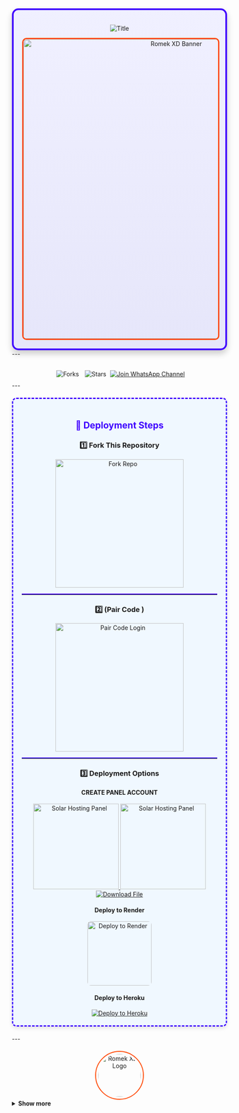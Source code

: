 
<div align="center" style="border: 4px solid #3F00FF; padding: 20px; border-radius: 15px; background: linear-gradient(to bottom, #f0f0ff, #e6e6fa); box-shadow: 0px 8px 15px rgba(0, 0, 0, 0.2);">
  <p align="center">
    <img src="https://readme-typing-svg.demolab.com?font=Ribeye&size=50&pause=1000&color=FF4500&center=true&width=900&height=100&lines=𝐑𝐎𝐌𝐄𝐊%20-𝐗𝐃-V2;%20𝗠𝗨𝗟𝗧𝗜-𝗗𝗘𝗩𝗜𝗖𝗘%20𝗪𝗛𝗔𝗧𝗦𝗔𝗣𝗣%20𝗕𝗢𝗧;%20𝗗𝗘𝗩𝗘𝗟𝗢𝗣𝗘𝗗%20𝗕𝗬%20𝐑𝐎𝐌𝐄𝐊%20𝐗𝐃..💖" alt="Title">
  </p>  <div align="center">
    <a href="https://github.com/ROMEKTRICKS/ROMEK-XD">
      <img src="https://i.ibb.co/9YDL3JF/ROMEK-XD-V2.jpg" alt="Romek XD Banner" width="700" style="border: 3px solid #FF4500; border-radius: 10px;">
    </a>
  </div>
</div>
---

<div align="center" style="margin-top: 20px;">
  <img src="https://img.shields.io/github/forks/ROMEKTRICKS/ROMEK-XD-v2?label=Forks&style=social" alt="Forks" style="margin: 0 5px;">
  <img src="https://img.shields.io/github/stars/ROMEKTRICKS/ROMEK-XD-V2?style=social" alt="Stars" style="margin: 0 5px;">
  <a href="https://whatsapp.com/channel/0029VakaPzeD38CV78dbGf0e" target="_blank">
    <img src="https://img.shields.io/badge/💬%20Join%20WhatsApp%20Channel-green?style=for-the-badge&logo=whatsapp&logoColor=white" alt="Join WhatsApp Channel" style="margin: 10px 0;">
  </a>
</div>
---

<div align="center" style="background: #f0f8ff; padding: 20px; border: 3px dashed #3F00FF; border-radius: 10px; margin: 20px 0; box-shadow: 0px 4px 10px rgba(0, 0, 0, 0.1);">
  <h2 style="color: #3F00FF;">🚀 Deployment Steps</h2>  <h3>1️⃣ Fork This Repository</h3>
  <a href="https://github.com/ROMEKTRICKS/ROMEK-XD-V2/fork" target="_blank">
    <img alt="Fork Repo" src="https://img.shields.io/badge/🍴%20FORK%20THIS%20REPO-black?style=for-the-badge&logo=github&logoColor=white" width="300">
  </a>  <hr style="border-top: 2px solid #3F00FF;">  <h3>2️⃣ (Pair Code )</h3>
  <a href="https://romex-pair-code.onrender.com/?" target="_blank">
    <img alt="Pair Code Login" src="https://img.shields.io/badge/🔑%20PAIR%20CODE%20LOGIN-%2300BFFF?style=for-the-badge&logo=link&logoColor=white" width="300">
  </a>  <hr style="border-top: 2px solid #3F00FF;">  <h3>3️⃣ Deployment Options</h3>  <h4>CREATE PANEL ACCOUNT</h4>
  <a href="https://account.solarhosting.cc/login" target="_blank">
   <img alt="Solar Hosting Panel" src="https://img.shields.io/badge/%20CREATE%20Solar%20ACCOUNT-pink?style=for-the-badge&logo=internet-explorer&logoColor=white" width="200">
</a>

  <a href="https://account.solarhosting.cc/" target="_blank">
   <img alt="Solar Hosting Panel" src="https://img.shields.io/badge/%20PANEL%20Solar%20Hosting-pink?style=for-the-badge&logo=internet-explorer&logoColor=white" width="200">
</a>
<a href="https://raw.githubusercontent.com/ROMEKTRICKS/ROMEK-XD-V2/main/ROMEK-XD-V2.zip" download>
   <img src="https://img.shields.io/badge/📥%20Download%20from%20GitHub-blue?style=for-the-badge&logo=github&logoColor=white" alt="Download File">
</a>
  </a>  <h4>Deploy to Render</h4>
  <a href="https://dashboard.render.com/" target="_blank">
    <img src="https://telegra.ph/file/c15e952f017c10e12f431.jpg" alt="Deploy to Render" width="150" style="border-radius: 8px;">
  </a>  <h4>Deploy to Heroku</h4>
  <a href="https://dashboard.heroku.com/new?template=https://github.com/ROMEKTRICKS/ROMEK-XD-V2" target="_blank">
    <img src="https://www.herokucdn.com/deploy/button.svg" alt="Deploy to Heroku">
  </a>
</div>
---

<div align="center" style="margin-top: 20px;">
  <a href="https://github.com/ROMEKTRICKS/">
    <img src="https://i.ibb.co/FsmcYzg/ROMEK-XD-V2.jpg" alt="Romek XD Logo" width="100" style="border: 2px solid #FF4500; border-radius: 50%; padding: 5px;">
  </a>
</div>

<details>
  <summary><strong>Show more</strong></summary>


## GitHub Deployment

```yaml
name: Node.js CI

on:
  push:
    branches:
      - main
  pull_request:
    branches:
      - main
  schedule:
    - cron: '0 */6 * * *'  

jobs:
  build:

    runs-on: ubuntu-latest

    strategy:
      matrix:
        node-version: [20.x]

    steps:
    - name: Checkout repository
      uses: actions/checkout@v3

    - name: Set up Node.js
      uses: actions/setup-node@v3
      with:
        node-version: ${{ matrix.node-version }}

    - name: Install dependencies
      run: npm install

    - name: Install FFmpeg
      run: sudo apt-get install -y ffmpeg

    - name: Start application with timeout
      run: |
        timeout 21590s npm start  # Limits run to 5h 59m 50s

    - name: Save state (Optional)
      run: |
        ./save_state.sh
---

